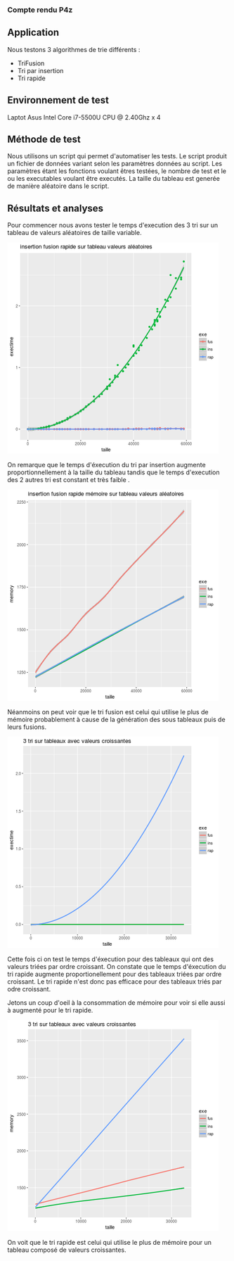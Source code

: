 ### Compte rendu P4z 

## Application

Nous testons 3 algorithmes de trie différents : 

* TriFusion
* Tri par insertion
* Tri rapide

## Environnement de test

Laptot Asus Intel Core i7-5500U CPU @ 2.40Ghz x 4


## Méthode de test

Nous utilisons un script qui permet d'automatiser les tests. Le script produit
un fichier de données variant selon les paramètres données au script.
Les paramètres étant les fonctions voulant êtres testées, le nombre de test 
et le ou les executables voulant être executés. La taille du tableau est generée 
de manière aléatoire dans le script.




## Résultats et analyses

Pour commencer nous avons tester le temps d'execution des 3 tri sur un tableau de valeurs aléatoires
de taille variable.

![exectime](./Graphs/3tri/Exectime.png)

On remarque que le temps d'éxecution du tri par insertion augmente proportionnellement 
à la taille du tableau tandis que le temps d'execution des 2 autres tri est constant et très faible
.

![memory](./Graphs/3tri/insertionFusionRapideMemoryCourbes.png)

 Néanmoins on peut voir que le tri fusion est celui qui utilise le plus de mémoire probablement à cause de la génération des sous tableaux puis de leurs fusions.


![exectime](./Graphs/3tri/Exectime3croissant.png)

Cette fois ci on test le temps d'éxecution pour des tableaux qui ont des valeurs triées par ordre croissant.
On constate que le temps d'éxecution du tri rapide augmente proportionellement pour des tableaux triées par ordre croissant. Le tri rapide n'est donc pas efficace pour des tableaux triés par odre croissant.


Jetons un coup d'oeil à la consommation de mémoire pour voir si elle aussi à augmenté pour le tri rapide.

![exectime](./Graphs/3tri/Memory3Croissant.png)

On voit que le tri rapide est celui qui utilise le plus de mémoire pour un tableau composé de valeurs croissantes.
 








